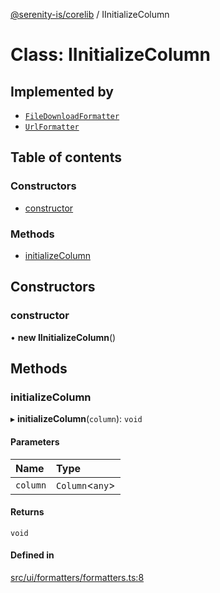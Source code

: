 [@serenity-is/corelib](../README.md) / IInitializeColumn

# Class: IInitializeColumn

## Implemented by

- [`FileDownloadFormatter`](FileDownloadFormatter.md)
- [`UrlFormatter`](UrlFormatter.md)

## Table of contents

### Constructors

- [constructor](IInitializeColumn.md#constructor)

### Methods

- [initializeColumn](IInitializeColumn.md#initializecolumn)

## Constructors

### constructor

• **new IInitializeColumn**()

## Methods

### initializeColumn

▸ **initializeColumn**(`column`): `void`

#### Parameters

| Name | Type |
| :------ | :------ |
| `column` | `Column`<`any`\> |

#### Returns

`void`

#### Defined in

[src/ui/formatters/formatters.ts:8](https://github.com/serenity-is/serenity/blob/master/packages/corelib/src/ui/formatters/formatters.ts#L8)

